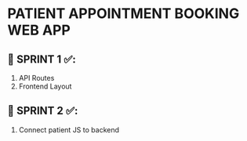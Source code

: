 # PATIENT APPOINTMENT BOOKING WEB APP

## 🏃‍ SPRINT 1 ✅:

1. API Routes
2. Frontend Layout

## 🏃‍ SPRINT 2 ✅:

1. Connect patient JS to backend
